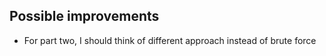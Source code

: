 ## Possible improvements
- For part two, I should think of different approach instead of brute force
